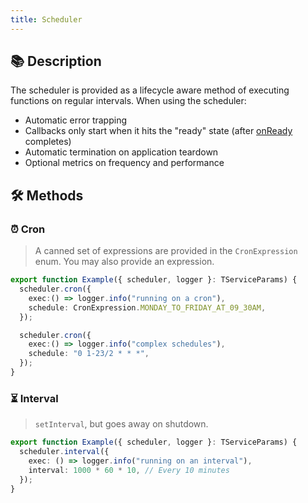 ```yaml
---
title: Scheduler
---
```


## 📚 Description

The scheduler is provided as a lifecycle aware method of executing functions on regular intervals. When using the scheduler:

- Automatic error trapping
- Callbacks only start when it hits the "ready" state (after [onReady](/core/lifecycle/onReady) completes)
- Automatic termination on application teardown
- Optional metrics on frequency and performance

## 🛠 Methods

### ⏰ Cron

> A canned set of expressions are provided in the `CronExpression` enum. You may also provide an expression.

```typescript
export function Example({ scheduler, logger }: TServiceParams) {
  scheduler.cron({
    exec:() => logger.info("running on a cron"),
    schedule: CronExpression.MONDAY_TO_FRIDAY_AT_09_30AM,
  });

  scheduler.cron({
    exec:() => logger.info("complex schedules"),
    schedule: "0 1-23/2 * * *",
  });
}
```

### ⏳ Interval

> `setInterval`, but goes away on shutdown.

```typescript
export function Example({ scheduler, logger }: TServiceParams) {
  scheduler.interval({
    exec: () => logger.info("running on an interval"),
    interval: 1000 * 60 * 10, // Every 10 minutes
  });
}
```
